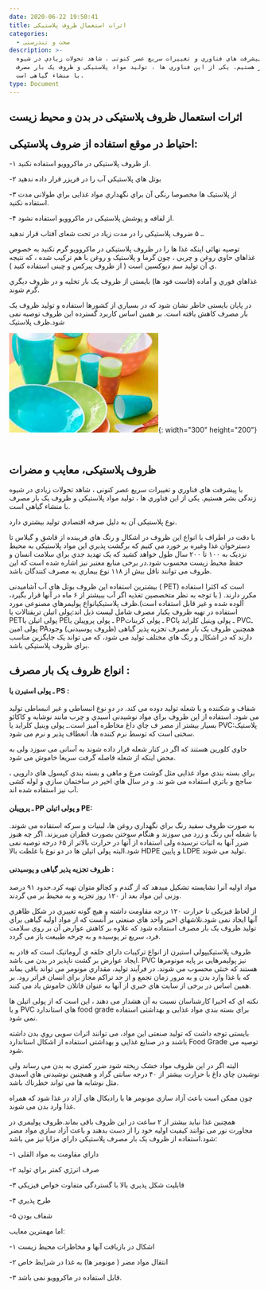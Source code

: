 ```yaml
---
date: 2020-06-22 19:50:41
title: اثرات استعمال ظروف پلاستیکی
categories:
  - صحت و تندرستی
description: >-
  با پیشرفت هاي فناوري و تغییرات سریع عصر کنونی ، شاهد تحولات زیادي در شیوه
  زندگی بشر هستیم. یکی از این فناوري ها ، تولید مواد پلاستیکی و ظروف یک بار مصرف
  با منشاء گیاهی است.
type: Document
---
```


## اثرات استعمال ظروف پلاستیکی در بدن و محیط زیست

## احتیاط در موقع استفاده از ضروف پلاستیکی:

\-۱ از ظروف پلاستیکی در ماکروویو استفاده نکنید.

\-۲ بوتل هاي پلاستیکی آب را در فریزر قرار داده ندهید

\-۳ از پلاستیک ها مخصوصا رنگی آن براي نگهداري مواد غذایی براي طولانی مدت استفاده نکنید.

\-۴ از لفافه و پوشش پلاستیکی در ماکروویو استفاده نشود.

ـ ۵ ضروف پلاستیکی را در مدت زیاد در تحت شعای آفتاب قرار ندهید.

توصیه نهائی اینکه غذا ها را در ظروف پلاستیکی در ماکروویو گرم نکنید به خصوص غذاهاي حاوي روغن و چربی ، چون گرما و پلاستیک و روغن با هم ترکیب شده ، که نتیجه ي آن تولید سم دیوکسین است ( از ظروف پیرکس و چینی استفاده کنید ).

غذاهاي فوري و آماده (فاست فود ها) بایستی از ظروف یک بار تخلیه و در ظروف دیگري گرم شوند.

در پایان بایستی خاطر نشان شود که در بسیاري از کشورها استفاده و تولید ظروف یک بار مصرف کاهش یافته است. بر همین اساس کاربرد گسترده این ظروف توصیه نمی شود.ظرف پلاستیک

![](/uploads/پلاستیکی.jpg){: width="300" height="200"}

&nbsp;

## ظروف پلاستیکی، معایب و مضرات

با پیشرفت هاي فناوري و تغییرات سریع عصر کنونی ، شاهد تحولات زیادي در شیوه زندگی بشر هستیم. یکی از این فناوري ها ، تولید مواد پلاستیکی و ظروف یک بار مصرف با منشاء گیاهی است.

نوع پلاستیکی آن به دلیل صرفه اقتصادي تولید بیشتري دارد.

با دقت در اطراف با انواع این ظروف در اشکال و رنگ هاي فریبنده از قاشق و گیلاس تا دسترخوان غذا وغیره بر خورد می کنیم که برگشت پذیري این مواد پلاستیکی به محیط نزدیک به ۱۰۰ تا ۲۰۰ سال طول خواهد کشید که یک تهدید جدي براي سلامت انسان و حفظ محیط زیست محسوب شود.در برخی منابع معتبر نیز اشاره شده است که این ظروف می توانند ناقل بیش از ۱۱۸ نوع بیماري به مصرف کنندگان باشد.

بیشترین استفاده این ظروف بوتل هاي آب آشامیدنی ( PET) است که اکثرا استفاده مکرر دارند. ( با توجه به نظر متخصصین تغذیه اگر آب ببیشتر از ۶ ماه در آنها قرار بگیرد، آلوده شده و غیر قابل استفاده است).ظرف پلاستیکیانواع پولیمرهاي مصنوعی مورد استفاده در تهیه ظروف یکبار مصرف شامل لیست ذیل اند:پولی اتیلن تریفتالات یا PETپولی اتیلن یا PEـ پولی پروپیلن یا PPـ پولی کربنات PCـ پولی وینیل کلراید یا PVCـ پولی امین PAهمچنین ظروف یک بار مصرف تجزیه پذیر گیاهی (ظروف پوسیدنی) وجود دارند که در اشکال و رنگ هاي مختلف تولید می شود، که می تواند یک جایگزین مناسب براي ظروف پلاستیکی باشد.

## انواع ظروف یک بار مصرف :

#### ـ پولی استیرن یا PS :

شفاف و شکننده و با شعله تولید دوده می کند. در دو نوع انبساطی و غیر انبساطی تولید می شود. استفاده از این ظروف براي مواد نوشیدنی اسیدي و چرب مانند نوشابه و کاکائو بسیار بیشتر از مصر ف چاي داغ مخاطره آمیز است.ـ پولی وینیل کلراید یا PVC:پلاستیک سختی است که توسط نرم کننده ها، انعطاف پذیر و نرم می شود.

حاوي کلورین هستند که اگر در کنار شعله قرار داده شوند به آسانی می سوزد ولی به محض اینکه از شعله فاصله گرفت سریعا خاموش می شود.

براي بسته بندي مواد غذایی مثل گوشت مرغ و ماهی و بسته بندي کپسول هاي دارویی ، ساجچ و باتري استفاده می شو ند. و در سال هاي اخیر در ساختمان سازي و لوله کشی آب نیز استفاده شده اند.

#### ـ پروپیلن PP و پولی اتیلن PE:

به صورت ظروف سفید رنگ براي نگهداري روغن ها، لبنیات و سرکه استفاده می شوند. با شعله آبی رنگ و زرد می سوزند و هنگام سوختن بصورت قطران میریزند. اگر چه هنوز ضرر آنها به اثبات نرسیده ولی استفاده از آنها در حرارت بالاتر از ۶۵ درجه توصیه نمی شود.البته پولی اتیلن ها در دو نوع با غلظت بالا HDPE و پایین LDPE تولید می شوند.

#### ظروف تجزیه پذیر گیاهی و پوسیدنی :

مواد اولیه آنرا نشایسته تشکیل میدهد که از گندم و کچالو متوان تهیه کرد.حدود ۹۱ درصد وزنی این مواد بعد از ۱۲۰ روز تجزیه و به محیط بر می گردند.

از لحاظ فیزیکی تا حرارت ۱۲۰ درجه مقاومت داشته و هیچ گونه تغییري در شکل ظاهري آنها ایجاد نمی شود.تلاشهاي اخیر واحد هاي صنعتی بر آنست که از مواد اولیه گیاهی براي تولید ظروف یک بار مصرف استفاده شود که علاوه بر کاهش عوارض آن بر روي سلامت فرد، سریع تر پوسیده و به چرخه طبیعت باز می گردد.

ظروف پلاستیکیپولی استیرن از انواع ترکیبات داراي حلقه ي آروماتیک است که قادر به ایجاد عوارض بر گشت ناپذیر در بدن می باشد. PVC نیز پولیمرهایی بر پایه مونومرها هستند که خنثی محسوب می شوند. در فرآیند تولید، مقداري مونومر می تواند باقی بماند که با غذا وارد بدن و به مرور زمان تجمع و از حد تراکم مجاز براي انسان فراتر رود. بر همین اساس در برخی از سایت هاي خبري از آنها به عنوان قاتلان خاموش یاد می کنند.

نکته اي که اخیرا کارشناسان نسبت به آن هشدار می دهند ، این است که از پولی اتیلن ها و یا PVC هاي استاندارد food grade براي بسته بندي مواد غذایی و بهداشتی استفاده نمی شود.

بایستی توجه داشت که تولید صنعتی این مواد، می توانند اثرات سویی روي بدن داشته باشند و در صنایع غذایی و بهداشتی استفاده از اشکال استاندارد Food Grade توصیه می شود.

البته اگر در این ظروف مواد خشک ریخته شود ضرر کمتري به بدن می رساند ولی نوشیدن چاي داغ با حرارت بیشتر از ۴۰ درجه سانتی گراد و همچنین نوشیدنی هاي اسیدي مثل نوشابه ها می تواند خطرناك باشد.

چون ممکن است باعث آزاد سازي مونومر ها یا رادیکال هاي آزاد در غذا شود که همراه غذا وارد بدن می شوند.

همچنین غذا نباید بیشتر از ۲ ساعت در این ظروف باقی بماند.ظروف پولیمري در مجاورت نور می توانند کیفیت اولیه خود را از دست بدهند و باعث آزاد سازي مواد مضر شود.استفاده از ظروف یک بار مصرف پلاستیکی داراي مزایا نیز می باشد:

\-۱ داراي مقاومت به مواد القلی

\-۲ صرف انرژي کمتر براي تولید

\-۳ قابلیت شکل پذیري بالا با گستردگی متفاوت خواص فیزیکی

\-۴ طرح پذیري

\-۵ شفاف بودن

اما مهمترین معایب:

\-۱ اشکال در بازیافت آنها و مخاطرات محیط زیست

\-۲ انتقال مواد مضر ( مونومر ها) به غذا در شرایط خاص

\-۳ قابل استفاده در ماکروویو نمی باشد.